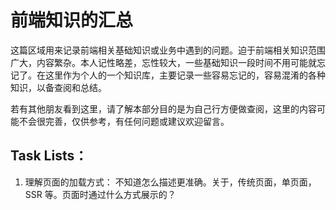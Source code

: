 # 前端知识的汇总

这篇区域用来记录前端相关基础知识或业务中遇到的问题。迫于前端相关知识范围广大，内容繁杂。本人记性略差，忘性较大，一些基础知识一段时间不用可能就忘记了。在这里作为个人的一个知识库，主要记录一些容易忘记的，容易混淆的各种知识，以备查阅和总结。

若有其他朋友看到这里，请了解本部分目的是为自己行方便做查阅，这里的内容可能不会很完善，仅供参考，有任何问题或建议欢迎留言。

## Task Lists：

1. 理解页面的加载方式： 不知道怎么描述更准确。关于，传统页面，单页面，SSR 等。页面时通过什么方式展示的？
